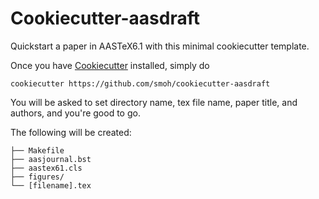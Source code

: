 # Cookiecutter-aasdraft

Quickstart a paper in AASTeX6.1 with this minimal cookiecutter template.

Once you have [Cookiecutter](https://github.com/audreyr/cookiecutter) installed,
simply do
```
cookiecutter https://github.com/smoh/cookiecutter-aasdraft
```

You will be asked to set directory name, tex file name, paper title, and authors, and you're good to go.

The following will be created:
```
├── Makefile
├── aasjournal.bst
├── aastex61.cls
├── figures/
└── [filename].tex
```

